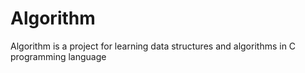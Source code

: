 Algorithm
=========

Algorithm is a project for learning data structures and algorithms in C programming language
